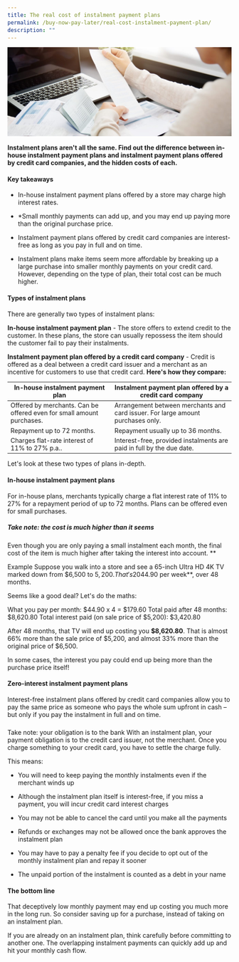 ```yaml
---
title: The real cost of instalment payment plans
permalink: /buy-now-pay-later/real-cost-instalment-payment-plan/
description: ""
---
```

![instalment payment plans](/images/In%20The%20Spotlight/instalment%20payment%20plans.jfif)

**Instalment plans aren't all the same. Find out the difference between in-house instalment payment plans and instalment payment plans offered by credit card companies, and the hidden costs of each.**

#### Key takeaways

* In-house instalment payment plans offered by a store may charge high interest rates.

* *Small monthly payments can add up, and you may end up paying more than the original purchase price.
* Instalment payment plans offered by credit card companies are interest-free as long as you pay in full and on time.

* Instalment plans make items seem more affordable by breaking up a large purchase into smaller monthly payments on your credit card. However, depending on the type of plan, their total cost can be much higher.

#### Types of instalment plans
There are generally two types of instalment plans:

**In-house instalment payment plan** - The store offers to extend credit to the customer. In these plans, the store can usually repossess the item should the customer fail to pay their instalments.

**Instalment payment plan offered by a credit card company** - Credit is offered as a deal between a credit card issuer and a merchant as an incentive for customers to use that credit card.
**Here's how they compare:**


| In-house instalment payment plan | Instalment payment plan offered by a credit card company | 
| -------- | -------- |
| Offered by merchants. Can be offered even for small amount purchases.  | Arrangement between merchants and card issuer. For large amount purchases only.
| Repayment up to 72 months.| Repayment usually up to 36 months.
| Charges flat-rate interest of 11% to 27% p.a..| Interest-free, provided instalments are paid in full by the due date.

Let's look at these two types of plans in-depth.

#### In-house instalment payment plans
For in-house plans, merchants typically charge a flat interest rate of 11% to 27% for a repayment period of up to 72 months. Plans can be offered even for small purchases.

##### Take note: the cost is much higher than it seems
Even though you are only paying a small instalment each month, the final cost of the item is much higher after taking the interest into account.
**

Example
Suppose you walk into a store and see a 65-inch Ultra HD 4K TV marked down from $6,500 to $5,200. That's 20% off the original price. It's still a big amount, so the salesperson offers you an instalment plan of just **$44.90 per week**, over 48 months.

Seems like a good deal? Let's do the maths:

What you pay per month: $44.90 x 4 = $179.60
Total paid after 48 months: $8,620.80
Total interest paid (on sale price of $5,200): $3,420.80

After 48 months, that TV will end up costing you **$8,620.80**. That is almost 66% more than the sale price of $5,200, and almost 33% more than the original price of $6,500.

In some cases, the interest you pay could end up being more than the purchase price itself!

#### Zero-interest instalment payment plans
Interest-free instalment plans offered by credit card companies allow you to pay the same price as someone who pays the whole sum upfront in cash – but only if you pay the instalment in full and on time.  

##### 
Take note: your obligation is to the bank
With an instalment plan, your payment obligation is to the credit card issuer, not the merchant. Once you charge something to your credit card, you have to settle the charge fully.

This means:

* You will need to keep paying the monthly instalments even if the merchant winds up

* Although the instalment plan itself is interest-free, if you miss a payment, you will incur credit card interest charges

* You may not be able to cancel the card until you make all the payments

* Refunds or exchanges may not be allowed once the bank approves the instalment plan

* You may have to pay a penalty fee if you decide to opt out of the monthly instalment plan and repay it sooner

* The unpaid portion of the instalment is counted as a debt in your name

#### The bottom line 
That deceptively low monthly payment may end up costing you much more in the long run. So consider saving up for a purchase, instead of taking on an instalment plan.

If you are already on an instalment plan, think carefully before committing to another one. The overlapping instalment payments can quickly add up and hit your monthly cash flow.